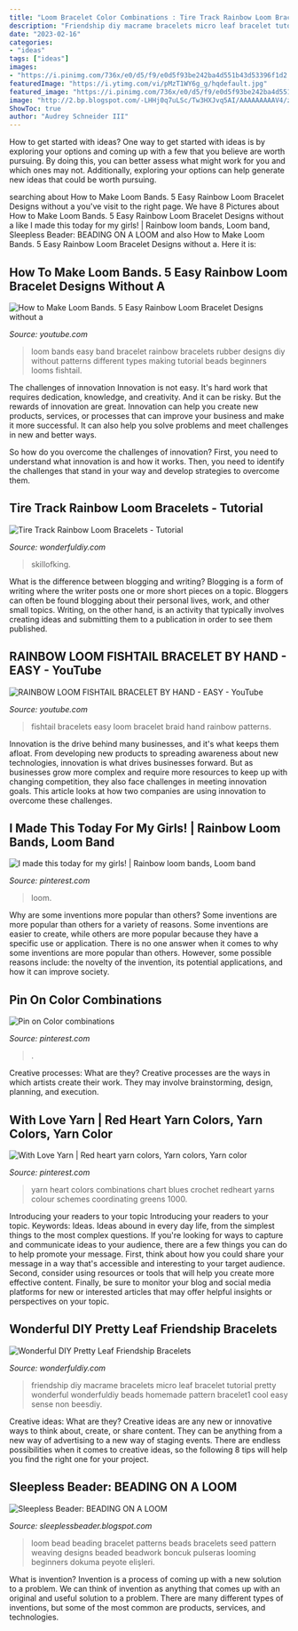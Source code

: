 ```yaml
---
title: "Loom Bracelet Color Combinations : Tire Track Rainbow Loom Bracelets"
description: "Friendship diy macrame bracelets micro leaf bracelet tutorial pretty wonderful wonderfuldiy beads homemade pattern bracelet1 cool easy sense non beesdiy"
date: "2023-02-16"
categories:
- "ideas"
tags: ["ideas"]
images:
- "https://i.pinimg.com/736x/e0/d5/f9/e0d5f93be242ba4d551b43d53396f1d2.jpg"
featuredImage: "https://i.ytimg.com/vi/pMzT1WY6g_g/hqdefault.jpg"
featured_image: "https://i.pinimg.com/736x/e0/d5/f9/e0d5f93be242ba4d551b43d53396f1d2.jpg"
image: "http://2.bp.blogspot.com/-LHHj0q7uLSc/Tw3HXJvq5AI/AAAAAAAAAV4/znsdNncLlag/s1600/loom+longer+strip.jpg"
ShowToc: true
author: "Audrey Schneider III"
---
```



How to get started with ideas?
One way to get started with ideas is by exploring your options and coming up with a few that you believe are worth pursuing. By doing this, you can better assess what might work for you and which ones may not. Additionally, exploring your options can help generate new ideas that could be worth pursuing.

	

		
searching about How to Make Loom Bands. 5 Easy Rainbow Loom Bracelet Designs without a you've visit to the right page. We have 8 Pictures about How to Make Loom Bands. 5 Easy Rainbow Loom Bracelet Designs without a like I made this today for my girls! | Rainbow loom bands, Loom band, Sleepless Beader: BEADING ON A LOOM and also How to Make Loom Bands. 5 Easy Rainbow Loom Bracelet Designs without a. Here it is:
		
    
## How To Make Loom Bands. 5 Easy Rainbow Loom Bracelet Designs Without A

<img loading=lazy src="https://i.ytimg.com/vi/jhCgED824_4/maxresdefault.jpg" onerror="this.onerror=null;this.src='https://tse4.mm.bing.net/th?id=OIP.gpxwn9ksCDQ2F8LJIKhjYAHaEK&amp;pid=15.1';" alt="How to Make Loom Bands. 5 Easy Rainbow Loom Bracelet Designs without a">

_Source: youtube.com_

>loom bands easy band bracelet rainbow bracelets rubber designs diy without patterns different types making tutorial beads beginners looms fishtail. 

	

The challenges of innovation
Innovation is not easy. It's hard work that requires dedication, knowledge, and creativity. And it can be risky. But the rewards of innovation are great.
Innovation can help you create new products, services, or processes that can improve your business and make it more successful. It can also help you solve problems and meet challenges in new and better ways.

So how do you overcome the challenges of innovation? First, you need to understand what innovation is and how it works. Then, you need to identify the challenges that stand in your way and develop strategies to overcome them.

    
## Tire Track Rainbow Loom Bracelets - Tutorial

<img loading=lazy src="https://cdn.wonderfuldiy.com/wp-content/uploads/2014/06/Colorful-Tire-Track-Rainbow-Loom-Bracelets.jpg" onerror="this.onerror=null;this.src='https://tse4.mm.bing.net/th?id=OIP.mBdkjXF7qipBgY-86pTjOwHaH2&amp;pid=15.1';" alt="Tire Track Rainbow Loom Bracelets - Tutorial">

_Source: wonderfuldiy.com_

>skillofking. 

	

What is the difference between blogging and writing?
Blogging is a form of writing where the writer posts one or more short pieces on a topic. Bloggers can often be found blogging about their personal lives, work, and other small topics. Writing, on the other hand, is an activity that typically involves creating ideas and submitting them to a publication in order to see them published.

    
## RAINBOW LOOM FISHTAIL BRACELET BY HAND - EASY - YouTube

<img loading=lazy src="https://i.ytimg.com/vi/pMzT1WY6g_g/hqdefault.jpg" onerror="this.onerror=null;this.src='https://tse1.mm.bing.net/th?id=OIP.HRWFb85tYWleiIdlJwdxPQHaFj&amp;pid=15.1';" alt="RAINBOW LOOM FISHTAIL BRACELET BY HAND - EASY - YouTube">

_Source: youtube.com_

>fishtail bracelets easy loom bracelet braid hand rainbow patterns. 

	

Innovation is the drive behind many businesses, and it's what keeps them afloat. From developing new products to spreading awareness about new technologies, innovation is what drives businesses forward. But as businesses grow more complex and require more resources to keep up with changing competition, they also face challenges in meeting innovation goals. This article looks at how two companies are using innovation to overcome these challenges.

    
## I Made This Today For My Girls! | Rainbow Loom Bands, Loom Band

<img loading=lazy src="https://i.pinimg.com/originals/73/24/da/7324da8efb8fa042fe64cbc40a1dbe13.jpg" onerror="this.onerror=null;this.src='https://tse3.mm.bing.net/th?id=OIP.Wy3GC326T--zs8EOBJIT2AHaJ4&amp;pid=15.1';" alt="I made this today for my girls! | Rainbow loom bands, Loom band">

_Source: pinterest.com_

>loom. 

	

Why are some inventions more popular than others?
Some inventions are more popular than others for a variety of reasons. Some inventions are easier to create, while others are more popular because they have a specific use or application. There is no one answer when it comes to why some inventions are more popular than others. However, some possible reasons include: the novelty of the invention, its potential applications, and how it can improve society.

    
## Pin On Color Combinations

<img loading=lazy src="https://i.pinimg.com/736x/e0/d5/f9/e0d5f93be242ba4d551b43d53396f1d2.jpg" onerror="this.onerror=null;this.src='https://tse4.mm.bing.net/th?id=OIP.et92RISQVbP0O-wZ4Fm1yAHaHa&amp;pid=15.1';" alt="Pin on Color combinations">

_Source: pinterest.com_

>. 

	

Creative processes: What are they?
Creative processes are the ways in which artists create their work. They may involve brainstorming, design, planning, and execution.

    
## With Love Yarn | Red Heart Yarn Colors, Yarn Colors, Yarn Color

<img loading=lazy src="https://i.pinimg.com/736x/5d/95/62/5d95629342a726a758db22e6b968194d--yarn-color-combinations-colour-schemes.jpg" onerror="this.onerror=null;this.src='https://tse4.mm.bing.net/th?id=OIP.M-uvQPtoxrH4JgqzLThgiAHaOh&amp;pid=15.1';" alt="With Love Yarn | Red heart yarn colors, Yarn colors, Yarn color">

_Source: pinterest.com_

>yarn heart colors combinations chart blues crochet redheart yarns colour schemes coordinating greens 1000. 

	

Introducing your readers to your topic
Introducing your readers to your topic. Keywords: Ideas. Ideas abound in every day life, from the simplest things to the most complex questions. If you're looking for ways to capture and communicate ideas to your audience, there are a few things you can do to help promote your message. First, think about how you could share your message in a way that's accessible and interesting to your target audience. Second, consider using resources or tools that will help you create more effective content. Finally, be sure to monitor your blog and social media platforms for new or interested articles that may offer helpful insights or perspectives on your topic.

    
## Wonderful DIY Pretty Leaf Friendship Bracelets

<img loading=lazy src="http://wonderfuldiy.com/wp-content/uploads/2014/08/DIY-friendship-bracelet1.jpg" onerror="this.onerror=null;this.src='https://tse3.mm.bing.net/th?id=OIP.nUgyreYeOHOR_QEOIZxNjwHaFk&amp;pid=15.1';" alt="Wonderful DIY Pretty Leaf Friendship Bracelets">

_Source: wonderfuldiy.com_

>friendship diy macrame bracelets micro leaf bracelet tutorial pretty wonderful wonderfuldiy beads homemade pattern bracelet1 cool easy sense non beesdiy. 

	

Creative ideas: What are they?
Creative ideas are any new or innovative ways to think about, create, or share content. They can be anything from a new way of advertising to a new way of staging events. There are endless possibilities when it comes to creative ideas, so the following 8 tips will help you find the right one for your project.

    
## Sleepless Beader: BEADING ON A LOOM

<img loading=lazy src="http://2.bp.blogspot.com/-LHHj0q7uLSc/Tw3HXJvq5AI/AAAAAAAAAV4/znsdNncLlag/s1600/loom+longer+strip.jpg" onerror="this.onerror=null;this.src='https://tse3.mm.bing.net/th?id=OIP.IqIBevGZYmrdO--_xm24HgHaJ4&amp;pid=15.1';" alt="Sleepless Beader: BEADING ON A LOOM">

_Source: sleeplessbeader.blogspot.com_

>loom bead beading bracelet patterns beads bracelets seed pattern weaving designs beaded beadwork boncuk pulseras looming beginners dokuma peyote elişleri. 

	

What is invention?
Invention is a process of coming up with a new solution to a problem. We can think of invention as anything that comes up with an original and useful solution to a problem. There are many different types of inventions, but some of the most common are products, services, and technologies.

